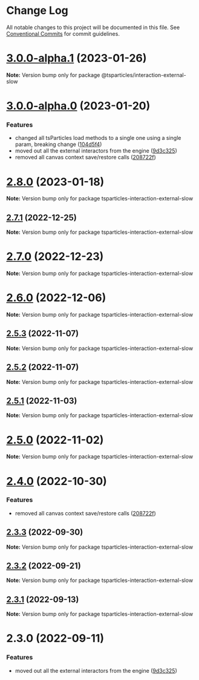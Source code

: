 # Change Log

All notable changes to this project will be documented in this file.
See [Conventional Commits](https://conventionalcommits.org) for commit guidelines.

# [3.0.0-alpha.1](https://github.com/matteobruni/tsparticles/compare/v3.0.0-alpha.0...v3.0.0-alpha.1) (2023-01-26)

**Note:** Version bump only for package @tsparticles/interaction-external-slow

# [3.0.0-alpha.0](https://github.com/matteobruni/tsparticles/compare/v2.0.0-alpha.0...v3.0.0-alpha.0) (2023-01-20)

### Features

-   changed all tsParticles load methods to a single one using a single param, breaking change ([104d5f4](https://github.com/matteobruni/tsparticles/commit/104d5f41d19611ef882be0ecc417c7f1e925fd31))
-   moved out all the external interactors from the engine ([9d3c325](https://github.com/matteobruni/tsparticles/commit/9d3c32514c8682fa6ed466185751de80c4fe0baa))
-   removed all canvas context save/restore calls ([208722f](https://github.com/matteobruni/tsparticles/commit/208722f0a521246165b7cdc529dfbfbd7a3cf7eb))

# [2.8.0](https://github.com/matteobruni/tsparticles/compare/tsparticles-interaction-external-slow@2.7.1...tsparticles-interaction-external-slow@2.8.0) (2023-01-18)

**Note:** Version bump only for package tsparticles-interaction-external-slow

## [2.7.1](https://github.com/matteobruni/tsparticles/compare/tsparticles-interaction-external-slow@2.7.0...tsparticles-interaction-external-slow@2.7.1) (2022-12-25)

**Note:** Version bump only for package tsparticles-interaction-external-slow

# [2.7.0](https://github.com/matteobruni/tsparticles/compare/tsparticles-interaction-external-slow@2.6.0...tsparticles-interaction-external-slow@2.7.0) (2022-12-23)

**Note:** Version bump only for package tsparticles-interaction-external-slow

# [2.6.0](https://github.com/matteobruni/tsparticles/compare/tsparticles-interaction-external-slow@2.5.3...tsparticles-interaction-external-slow@2.6.0) (2022-12-06)

**Note:** Version bump only for package tsparticles-interaction-external-slow

## [2.5.3](https://github.com/matteobruni/tsparticles/compare/tsparticles-interaction-external-slow@2.5.2...tsparticles-interaction-external-slow@2.5.3) (2022-11-07)

**Note:** Version bump only for package tsparticles-interaction-external-slow

## [2.5.2](https://github.com/matteobruni/tsparticles/compare/tsparticles-interaction-external-slow@2.5.1...tsparticles-interaction-external-slow@2.5.2) (2022-11-07)

**Note:** Version bump only for package tsparticles-interaction-external-slow

## [2.5.1](https://github.com/matteobruni/tsparticles/compare/tsparticles-interaction-external-slow@2.5.0...tsparticles-interaction-external-slow@2.5.1) (2022-11-03)

**Note:** Version bump only for package tsparticles-interaction-external-slow

# [2.5.0](https://github.com/matteobruni/tsparticles/compare/tsparticles-interaction-external-slow@2.4.0...tsparticles-interaction-external-slow@2.5.0) (2022-11-02)

**Note:** Version bump only for package tsparticles-interaction-external-slow

# [2.4.0](https://github.com/matteobruni/tsparticles/compare/tsparticles-interaction-external-slow@2.3.3...tsparticles-interaction-external-slow@2.4.0) (2022-10-30)

### Features

-   removed all canvas context save/restore calls ([208722f](https://github.com/matteobruni/tsparticles/commit/208722f0a521246165b7cdc529dfbfbd7a3cf7eb))

## [2.3.3](https://github.com/matteobruni/tsparticles/compare/tsparticles-interaction-external-slow@2.3.2...tsparticles-interaction-external-slow@2.3.3) (2022-09-30)

**Note:** Version bump only for package tsparticles-interaction-external-slow

## [2.3.2](https://github.com/matteobruni/tsparticles/compare/tsparticles-interaction-external-slow@2.3.1...tsparticles-interaction-external-slow@2.3.2) (2022-09-21)

**Note:** Version bump only for package tsparticles-interaction-external-slow

## [2.3.1](https://github.com/matteobruni/tsparticles/compare/tsparticles-interaction-external-slow@2.3.0...tsparticles-interaction-external-slow@2.3.1) (2022-09-13)

**Note:** Version bump only for package tsparticles-interaction-external-slow

# 2.3.0 (2022-09-11)

### Features

-   moved out all the external interactors from the engine ([9d3c325](https://github.com/matteobruni/tsparticles/commit/9d3c32514c8682fa6ed466185751de80c4fe0baa))
